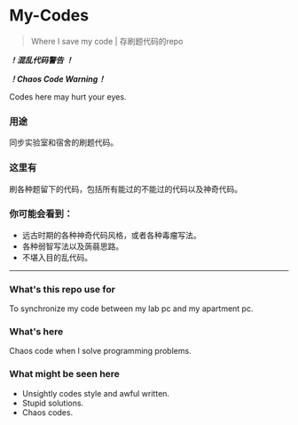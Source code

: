 # My-Codes

> Where I save my code | 存刷题代码的repo

***！混乱代码警告 ！***

***！Chaos Code Warning！***

Codes here may hurt your eyes.

### 用途

同步实验室和宿舍的刷题代码。

### 这里有

刷各种题留下的代码，包括所有能过的不能过的代码以及神奇代码。

### 你可能会看到：

- 远古时期的各种神奇代码风格，或者各种毒瘤写法。
- 各种弱智写法以及蒟蒻思路。
- 不堪入目的乱代码。

-----

### What's this repo use for

To synchronize my code between my lab pc and my apartment pc.

### What's here

Chaos code when I solve programming problems.

### What might be seen here

- Unsightly codes style and awful written.
- Stupid solutions.
- Chaos codes.